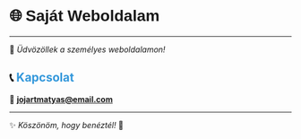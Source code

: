 # 🌐 **<span style="font-family: Arial, sans-serif;">Saját Weboldalam</span>**  

---

🎨 *Üdvözöllek a személyes weboldalamon!*  

## 📞 <span style="color: #3498db;">Kapcsolat</span>  
📧 **<a href="mailto:jojartmatyas@email.com" style="color: #e74c3c;">jojartmatyas@email.com</a>**  

---
✨ *Köszönöm, hogy benéztél!* 🚀  
